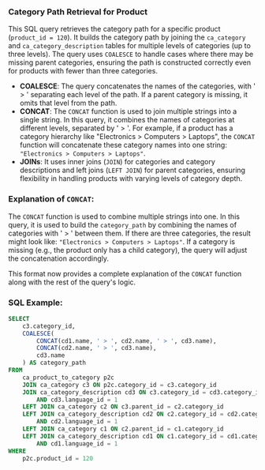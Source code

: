 ### Category Path Retrieval for Product

This SQL query retrieves the category path for a specific product (`product_id = 120`). It builds the category path by joining the `ca_category` and `ca_category_description` tables for multiple levels of categories (up to three levels). The query uses `COALESCE` to handle cases where there may be missing parent categories, ensuring the path is constructed correctly even for products with fewer than three categories.

- **COALESCE**: The query concatenates the names of the categories, with ' > ' separating each level of the path. If a parent category is missing, it omits that level from the path.
- **CONCAT**: The `CONCAT` function is used to join multiple strings into a single string. In this query, it combines the names of categories at different levels, separated by ' > '. For example, if a product has a category hierarchy like "Electronics > Computers > Laptops", the `CONCAT` function will concatenate these category names into one string: `"Electronics > Computers > Laptops"`.
- **JOINs**: It uses inner joins (`JOIN`) for categories and category descriptions and left joins (`LEFT JOIN`) for parent categories, ensuring flexibility in handling products with varying levels of category depth.

### Explanation of `CONCAT`:
The `CONCAT` function is used to combine multiple strings into one. In this query, it is used to build the `category_path` by combining the names of categories with ' > ' between them. If there are three categories, the result might look like: `"Electronics > Computers > Laptops"`. If a category is missing (e.g., the product only has a child category), the query will adjust the concatenation accordingly.

This format now provides a complete explanation of the `CONCAT` function along with the rest of the query's logic.

### SQL Example:

```sql
SELECT 
    c3.category_id,
    COALESCE(
        CONCAT(cd1.name, ' > ', cd2.name, ' > ', cd3.name), 
        CONCAT(cd2.name, ' > ', cd3.name), 
        cd3.name
    ) AS category_path
FROM 
    ca_product_to_category p2c 
    JOIN ca_category c3 ON p2c.category_id = c3.category_id 
    JOIN ca_category_description cd3 ON c3.category_id = cd3.category_id 
        AND cd3.language_id = 1
    LEFT JOIN ca_category c2 ON c3.parent_id = c2.category_id 
    LEFT JOIN ca_category_description cd2 ON c2.category_id = cd2.category_id 
        AND cd2.language_id = 1
    LEFT JOIN ca_category c1 ON c2.parent_id = c1.category_id 
    LEFT JOIN ca_category_description cd1 ON c1.category_id = cd1.category_id 
        AND cd1.language_id = 1
WHERE 
    p2c.product_id = 120

